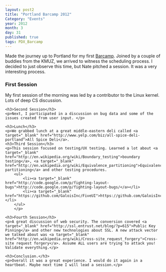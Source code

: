 ```yaml
---
layout: post2
title: "Portland Barcamp 2012"
Category: "Events"
year: 2012
month: 3
day: 31
published: true
tags: PDX_Barcamp
---
```



<p>Made the journey up to Portland for my first <a href="http://barcampportland.org/">Barcamp</a>. Joined by a couple of buddies from the KMUZ, we arrived to witness the scheduling process. I decided to just observe this time, but Nate pitched a session. It was a very interesting process.</p>

<p>
	<h3>First Session</h3>
	<p>
		My first session of the morning was led by a contributor to the Linux kernel. Lots of deep CS discussion.
	</p>

	<h3>Second Session</h3>
	<p>Next, I participated in a discussion on bug data and some of the issues created from user input. </p>
	
	<h3>Lunch</h3>
	<p>We grabbed lunch at a great middle-eastern deli called <a target="_blank" href="http://www.yelp.com/biz/all-spice-deli-portland">All Spice Deli</a>. 
	<h3>Third Session</h3>
	<p>This session focused on testing/UX testing. Learned a lot about <a target="_blank" href="http://en.wikipedia.org/wiki/Boundary_testing">boundary testing</a>, <a target="_blank" href="http://en.wikipedia.org/wiki/Equivalence_partitioning">Equivalence partitioning</a> and other testing procedures.
		<ul>
			<li><a target="_blank" href="http://code.google.com/p/fighting-layout-bugs">http://code.google.com/p/fighting-layout-bugs/</a></li>
			<li><a target="_blank" href="https://github.com/GaloisInc/FiveUI">https://github.com/GaloisInc/FiveUI</a></li>
		</ul>
		</p>
		
	<h3>Fourth Session</h3>
	<p>A great discussion of web security. The conversion covered <a target="_blank" href="http://ssl.entrust.net/blog/?p=615">Public Key Pinning</a> and other new technologies about SSL. A new attack vector we talked about was <a target="_blank" href="http://en.wikipedia.org/wiki/Cross-site_request_forgery">Cross-site request forgery</a>. Assume ALL users are trying to attack you! Validate everything.</p>
	
	<h3>Conclusion.</h3>
	<p>Overall it was a great experience. I would do it again in a heartbeat. Maybe next time I will lead a session.</p>

</p>
